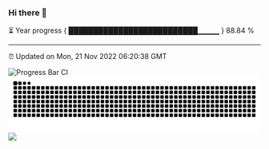 ### Hi there 👋

⏳ Year progress { ██████████████████████████▁▁▁▁ } 88.84 %

---

⏰ Updated on Mon, 21 Nov 2022 06:20:38 GMT

![Progress Bar CI](https://github.com/liununu/liununu/workflows/Progress%20Bar%20CI/badge.svg)![](https://raw.githubusercontent.com/L1cardo/L1cardo/main/assets/github-contribution-grid-snake.svg)![](https://raw.githubusercontent.com/seesaws/seesaws/main/assets/github-contribution-grid-snake.svg)
